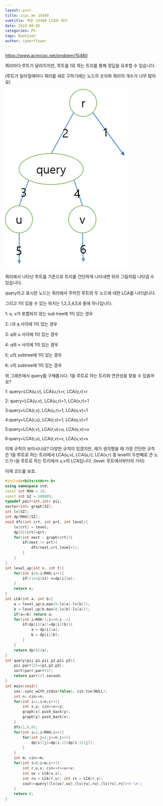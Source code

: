```yaml
---
layout: post
title: icpc.me 15480
subtitle: 백준 15480 LCA와 쿼리
date: 2019-08-05
categories: PS
tags: Baekjoon
author: cyberflower
---
```


<https://www.acmicpc.net/problem/15480>

쿼리마다 루트가 달라지지만, 루트를 1로 하는 트리를 통해 정답을 유추할 수 있습니다.

(루트가 달라질때마다 쿼리를 새로 구하기에는 노드의 숫자와 쿼리의 개수가 너무 많아요)

![트리](/img/2019-08-05-icpc15480-1.png)

쿼리에서 나타난 루트를 기준으로 트리를 간단하게 나타내면 위의 그림처럼 나타낼 수 있습니다.

query라고 표시한 노드는 쿼리에서 주어진 루트와 두 노드에 대한 LCA를 나타냅니다.

그리고 1이 있을 수 있는 위치는 1,2,3,4,5,6 중에 하나입니다.

1: u, v가 포함되지 않는 sub tree에 1이 있는 경우

2: r과 q 사이에 1이 있는 경우

3: q와 u 사이에 1이 있는 경우

4: q와 v 사이에 1이 있는 경우

5: u의 subtree에 1이 있는 경우

6: v의 subtree에 1이 있는 경우

위 그래프에서 query를 구해봅시다. 1을 루트로 하는 트리와 연관성을 찾을 수 있을까요?

1: query=LCA(u,v), LCA(u,r)=r, LCA(v,r)=r

2: query=LCA(u,v), LCA(u,r)=1, LCA(v,r)=1

3:query=LCA(r,v), LCA(u,r)=1, LCA(u,v)=1

4:query=LCA(r,u), LCA(r,v)=1, LCA(u,v)=1

5:query=LCA(r,v), LCA(r,u)=u, LCA(u,v)=u

6:query=LCA(r,u), LCA(r,v)=v, LCA(u,v)=v

이제 규칙이 보이시나요? 다양한 규칙이 있겠지만, 제가 생각했을 때 가장 간단한 규칙은 1을 루트로 하는 트리에서 LCA(u,v), LCA(u,r), LCA(v,r) 중 level이 두번째로 큰 노드가 r을 루트로 하는 트리에서 u,v의 LCA입니다. (level: 루트에서부터의 거리)

이제 코드를 보죠.

```cpp
#include<bits/stdc++.h>
using namespace std;
const int MXH = 18;
const int SZ = 100005;
typedef pair<int,int> pii;
vector<int> graph[SZ];
int lv[SZ];
int dp[MXH][SZ];
void dfs(int crt, int prt, int level){
	lv[crt] = level;
	dp[0][crt]=prt;
	for(int next : graph[crt]){
		if(next != prt){
			dfs(next,crt,level+1);
		}
	}
}
int level_up(int n, int t){
	for(int i=0;i<MXH;i++){
		if((1<<i)&t) n=dp[i][n];
	}
	return n;
}
int LCA(int a, int b){
	a = level_up(a,max(0,lv[a]-lv[b]));
	b = level_up(b,max(0,lv[b]-lv[a]));
	if(a==b) return a;
	for(int i=MXH-1;i>=0;i--){
		if(dp[i][a]!=dp[i][b]){
			a = dp[i][a];
			b = dp[i][b];
		}
	}
	return dp[0][a];
}
int query(pii p1,pii p2,pii p3){
	pii parr[3]={p1,p2,p3};
	sort(parr,parr+3);
	return parr[2].second;
}
int main(void){
	ios::sync_with_stdio(false); cin.tie(NULL);
	int n; cin>>n;
	for(int i=1;i<n;i++){
		int x,y; cin>>x>>y;
		graph[x].push_back(y);
		graph[y].push_back(x);
	}
	dfs(1,0,0);
	for(int i=1;i<MXH;i++){
		for(int j=1;j<=n;j++){
			dp[i][j]=dp[i-1][dp[i-1][j]];
		}
	}
	int m; cin>>m;
	for(int i=0;i<m;i++){
		int r,u,v; cin>>r>>u>>v;
		int uv = LCA(u,v);
		int ru = LCA(r,u); int rv = LCA(r,v);
		cout<<query({lv[uv],uv},{lv[ru],ru},{lv[rv],rv})<<'\n';
	}
	return 0;
}
```
